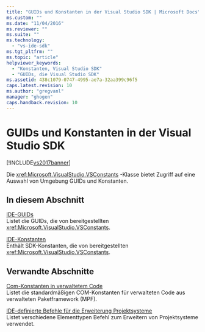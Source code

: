 ```yaml
---
title: "GUIDs und Konstanten in der Visual Studio SDK | Microsoft Docs"
ms.custom: ""
ms.date: "11/04/2016"
ms.reviewer: ""
ms.suite: ""
ms.technology: 
  - "vs-ide-sdk"
ms.tgt_pltfrm: ""
ms.topic: "article"
helpviewer_keywords: 
  - "Konstanten, Visual Studio SDK"
  - "GUIDs, die Visual Studio SDK"
ms.assetid: 438c1079-0747-4995-ae7a-32aa399c96f5
caps.latest.revision: 10
ms.author: "gregvanl"
manager: "ghogen"
caps.handback.revision: 10
---
```

# GUIDs und Konstanten in der Visual Studio SDK
[!INCLUDE[vs2017banner](../code-quality/includes/vs2017banner.md)]

Die <xref:Microsoft.VisualStudio.VSConstants> \-Klasse bietet Zugriff auf eine Auswahl von Umgebung GUIDs und Konstanten.  
  
## In diesem Abschnitt  
 [IDE\-GUIDs](../extensibility/ide-guids.md)  
 Listet die GUIDs, die von bereitgestellten <xref:Microsoft.VisualStudio.VSConstants>.  
  
 [IDE\-Konstanten](../extensibility/ide-constants.md)  
 Enthält SDK\-Konstanten, die von bereitgestellten <xref:Microsoft.VisualStudio.VSConstants>.  
  
## Verwandte Abschnitte  
 [Com\-Konstanten in verwaltetem Code](../extensibility/com-constants-in-managed-code.md)  
 Listet die standardmäßigen COM\-Konstanten für verwalteten Code aus verwalteten Paketframework \(MPF\).  
  
 [IDE\-definierte Befehle für die Erweiterung Projektsysteme](../extensibility/internals/ide-defined-commands-for-extending-project-systems.md)  
 Listet verschiedene Elementtypen Befehl zum Erweitern von Projektsysteme verwendet.
